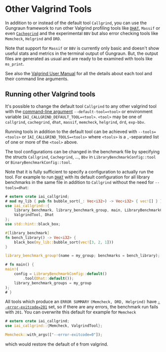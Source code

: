 # Other Valgrind Tools

In addition to or instead of the default tool `Callgrind`, you can use the
Gungraun framework to run other Valgrind profiling tools like
[`DHAT`](./dhat.md), `Massif` or even [`Cachegrind`](./cachegrind.md) and the
experimental `BBV` but also error checking tools like `Memcheck`, `Helgrind` and
`DRD`.

Note that support for `Massif` or `BBV` is currently only basic and doesn't show
useful stats and metrics in the terminal output of Gungraun. But, the
output files are generated as usual and are ready to be examined with tools like
`ms_print`.

See also the [Valgrind User
Manual](https://valgrind.org/docs/manual/manual.html) for all the details about
each tool and their command line arguments.

## Running other Valgrind tools

It's possible to change the default tool `Callgrind` to any other valgrind tool
with the [command-line argument](./cli_and_env/basics.md)
`--default-tool=<tool>` or environment variable
`IAI_CALLGRIND_DEFAULT_TOOL=<tool>`. `<tool>` may be one of `callgrind`,
`cachegrind`, `dhat`, `massif`, `memcheck`, `helgrind`, `drd`, `exp-bbv`.

Running tools in addition to the default tool can be achieved with
`--tools=<tools>` or `IAI_CALLGRIND_TOOLS=<tools>` where `<tools>` is a
`,`-separated list of one or more of the `<tool>` above.

The tool configurations can be changed in the benchmark file by specifying the
structs `Callgrind`, `Cachegrind`, ..., `Bbv` in `LibraryBenchmarkConfig::tool`
or `BinaryBenchmarkConfig::tool`.

Note that it is fully sufficient to specify a configuration to actually run the
tool. For example to run [`DHAT`](./dhat.md) with its default configuration for
all library benchmarks in the same file in addition to `Callgrind` without the
need for `--tools=dhat`:

```rust
# extern crate iai_callgrind;
# mod my_lib { pub fn bubble_sort(_: Vec<i32>) -> Vec<i32> { vec![] } }
use iai_callgrind::{
    library_benchmark, library_benchmark_group, main, LibraryBenchmarkConfig,
    ValgrindTool, Dhat
};
use std::hint::black_box;

#[library_benchmark]
fn bench_library() -> Vec<i32> {
    black_box(my_lib::bubble_sort(vec![3, 2, 1]))
}

library_benchmark_group!(name = my_group; benchmarks = bench_library);

# fn main() {
main!(
    config = LibraryBenchmarkConfig::default()
        .tool(Dhat::default());
    library_benchmark_groups = my_group
);
# }
```

All tools which produce an `ERROR SUMMARY` `(Memcheck, DRD, Helgrind)` have
[`--error-exitcode=201`](https://valgrind.org/docs/manual/manual-core.html#manual-core.erropts)
set, so if there are any errors, the benchmark run fails with `201`. You can
overwrite this default for example for `Memcheck`

```rust
# extern crate iai_callgrind;
use iai_callgrind::{Memcheck, ValgrindTool};

Memcheck::with_args(["--error-exitcode=0"]);
```

which would restore the default of `0` from valgrind.
